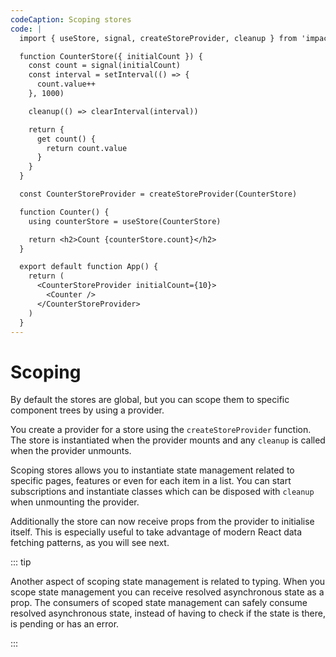 ```yaml
---
codeCaption: Scoping stores
code: |
  import { useStore, signal, createStoreProvider, cleanup } from 'impact-react'

  function CounterStore({ initialCount }) {
    const count = signal(initialCount)
    const interval = setInterval(() => {
      count.value++
    }, 1000)

    cleanup(() => clearInterval(interval))

    return {
      get count() {
        return count.value
      }
    }
  }

  const CounterStoreProvider = createStoreProvider(CounterStore)

  function Counter() {
    using counterStore = useStore(CounterStore)

    return <h2>Count {counterStore.count}</h2>
  }

  export default function App() {
    return (
      <CounterStoreProvider initialCount={10}>
        <Counter />
      </CounterStoreProvider>
    )
  }
---
```


# Scoping

By default the stores are global, but you can scope them to specific component trees by using a provider.

You create a provider for a store using the `createStoreProvider` function. The store is instantiated when the provider mounts and any `cleanup` is called when the provider unmounts.

Scoping stores allows you to instantiate state management related to specific pages, features or even for each item in a list. You can start subscriptions and instantiate classes which can be disposed with `cleanup` when unmounting the provider.

Additionally the store can now receive props from the provider to initialise itself. This is especially useful to take advantage of modern React data fetching patterns, as you will see next.

<ClientOnly>
 <Playground />
</ClientOnly>

::: tip

Another aspect of scoping state management is related to typing. When you scope state management you can receive resolved asynchronous state as a prop. The consumers of scoped state management can safely consume resolved asynchronous state, instead of having to check if the state is there, is pending or has an error.

:::